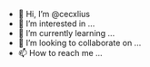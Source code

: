 - 👋 Hi, I’m @cecxlius
- 👀 I’m interested in ...
- 🌱 I’m currently learning ...
- 💞️ I’m looking to collaborate on ...
- 📫 How to reach me ...

<!---
cecxlius/cecxlius is a ✨ special ✨ repository because its `README.md` (this file) appears on your GitHub profile.
You can click the Preview link to take a look at your changes.
--->
